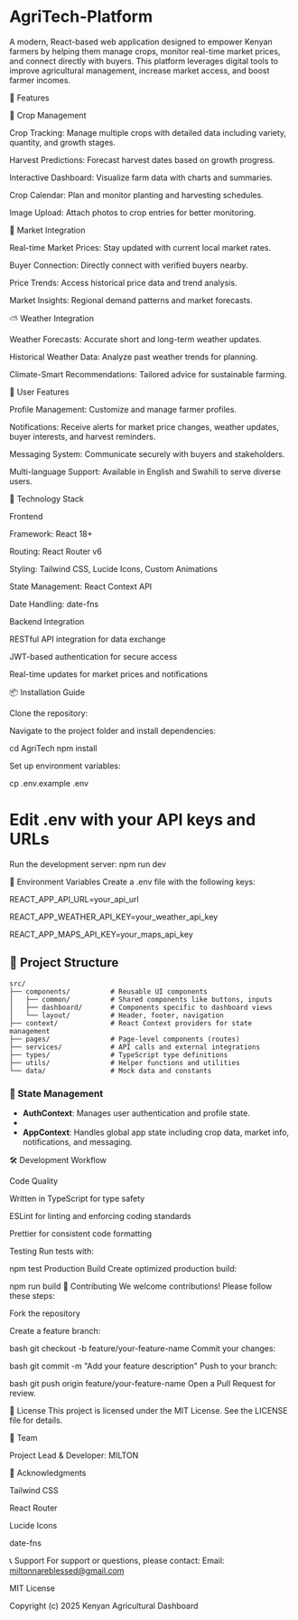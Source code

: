 # **AgriTech-Platform**

A modern, React-based web application designed to empower Kenyan farmers by helping them manage crops, monitor real-time market prices, and connect directly with buyers. This platform leverages digital tools to improve agricultural management, increase market access, and boost farmer incomes.

🌟 Features

🌾 Crop Management

Crop Tracking: Manage multiple crops with detailed data including variety, quantity, and growth stages.

Harvest Predictions: Forecast harvest dates based on growth progress.

Interactive Dashboard: Visualize farm data with charts and summaries.

Crop Calendar: Plan and monitor planting and harvesting schedules.

Image Upload: Attach photos to crop entries for better monitoring.

🏪 Market Integration

Real-time Market Prices: Stay updated with current local market rates.

Buyer Connection: Directly connect with verified buyers nearby.

Price Trends: Access historical price data and trend analysis.

Market Insights: Regional demand patterns and market forecasts.

⛅ Weather Integration

Weather Forecasts: Accurate short and long-term weather updates.

Historical Weather Data: Analyze past weather trends for planning.

Climate-Smart Recommendations: Tailored advice for sustainable farming.

📱 User Features

Profile Management: Customize and manage farmer profiles.

Notifications: Receive alerts for market price changes, weather updates, buyer interests, and harvest reminders.

Messaging System: Communicate securely with buyers and stakeholders.

Multi-language Support: Available in English and Swahili to serve diverse users.

🔧 Technology Stack

Frontend

Framework: React 18+

Routing: React Router v6

Styling: Tailwind CSS, Lucide Icons, Custom Animations

State Management: React Context API

Date Handling: date-fns

Backend Integration

RESTful API integration for data exchange

JWT-based authentication for secure access

Real-time updates for market prices and notifications

📦 Installation Guide

Clone the repository:


Navigate to the project folder and install dependencies:

cd AgriTech
npm install

Set up environment variables:

cp .env.example .env
# Edit .env with your API keys and URLs

Run the development server:
npm run dev

🔐 Environment Variables
Create a .env file with the following keys:

REACT_APP_API_URL=your_api_url

REACT_APP_WEATHER_API_KEY=your_weather_api_key

REACT_APP_MAPS_API_KEY=your_maps_api_key

## 📁 Project Structure

```
src/
├── components/          # Reusable UI components
│   ├── common/          # Shared components like buttons, inputs
│   ├── dashboard/       # Components specific to dashboard views
│   └── layout/          # Header, footer, navigation
├── context/             # React Context providers for state management
├── pages/               # Page-level components (routes)
├── services/            # API calls and external integrations
├── types/               # TypeScript type definitions
├── utils/               # Helper functions and utilities
└── data/                # Mock data and constants
```

### 🔄 State Management

- **AuthContext**: Manages user authentication and profile state.
- 
- **AppContext**: Handles global app state including crop data, market info, notifications, and messaging.


🛠️ Development Workflow

Code Quality

Written in TypeScript for type safety

ESLint for linting and enforcing coding standards

Prettier for consistent code formatting

Testing
Run tests with:


npm test
Production Build
Create optimized production build:


npm run build
🤝 Contributing
We welcome contributions! Please follow these steps:

Fork the repository

Create a feature branch:

bash
git checkout -b feature/your-feature-name
Commit your changes:

bash
git commit -m "Add your feature description"
Push to your branch:

bash
git push origin feature/your-feature-name
Open a Pull Request for review.

📄 License
This project is licensed under the MIT License. See the LICENSE file for details.

👥 Team

Project Lead & Developer: MILTON

🙏 Acknowledgments

Tailwind CSS

React Router

Lucide Icons

date-fns

📞 Support
For support or questions, please contact:
Email: miltonnareblessed@gmail.com

MIT License

Copyright (c) 2025 Kenyan Agricultural Dashboard

